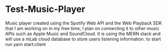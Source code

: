 # Test-Music-Player
Music player created using the Spotify Web API and the Web Playback SDK that I am working on in my free time; I plan on connecting it to other music APIs such as Apple Music and SoundCloud. It is using the MERN stack and will use a mLab cloud database to store users listening information.
to start run yarn start:client
